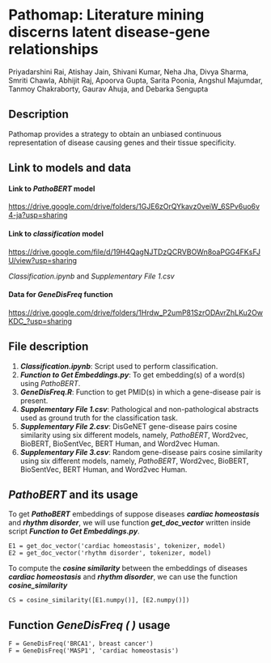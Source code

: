 # Pathomap: Literature mining discerns latent disease-gene relationships

Priyadarshini Rai, Atishay Jain, Shivani Kumar, Neha Jha, Divya Sharma, Smriti Chawla, Abhijit Raj, Apoorva Gupta, Sarita Poonia, Angshul Majumdar, Tanmoy Chakraborty, Gaurav Ahuja, and Debarka Sengupta

## Description

Pathomap provides a strategy to obtain an unbiased continuous representation of disease causing genes and their tissue specificity.

## Link to models and data

#### Link to *PathoBERT* model

https://drive.google.com/drive/folders/1GJE6zOrQYkavz0veiW_6SPv6uo6v4-ja?usp=sharing

#### Link to *classification* model

https://drive.google.com/file/d/19H4QagNJTDzQCRVBOWn8oaPGG4FKsFJU/view?usp=sharing

*Classification.ipynb* and *Supplementary File 1.csv*

#### Data for *GeneDisFreq* function

https://drive.google.com/drive/folders/1Hrdw_P2umP81SzrODAvrZhLKu2OwKDC_?usp=sharing

## File description

1. ***Classification.ipynb***: Script used to perform classification.
2. ***Function to Get Embeddings.py***: To get embedding(s) of a word(s) using *PathoBERT*.
3. ***GeneDisFreq.R***: Function to get PMID(s) in which a gene-disease pair is present.
4. ***Supplementary File 1.csv***: Pathological and non-pathological abstracts used as ground truth for the classification task.
5. ***Supplementary File 2.csv***: DisGeNET gene-disease pairs cosine similarity using six different models, namely, *PathoBERT*, Word2vec, BioBERT, BioSentVec, BERT Human, and Word2vec Human.
6. ***Supplementary File 3.csv***: Random gene-disease pairs cosine similarity using six different models, namely, *PathoBERT*, Word2vec, BioBERT, BioSentVec, BERT Human, and Word2vec Human.

## *PathoBERT* and its usage

To get ***PathoBERT*** embeddings of suppose diseases ***cardiac homeostasis*** and ***rhythm disorder***, we will use function ***get_doc_vector*** written inside script ***Function to Get Embeddings.py***.

```
E1 = get_doc_vector('cardiac homeostasis', tokenizer, model)
E2 = get_doc_vector('rhythm disorder', tokenizer, model)
```
To compute the ***cosine similarity*** between the embeddings of diseases ***cardiac homeostasis*** and ***rhythm disorder***, we can use the function ***cosine_similarity***

```
CS = cosine_similarity([E1.numpy()], [E2.numpy()])
```
## Function *GeneDisFreq ( )* usage

```
F = GeneDisFreq('BRCA1', breast cancer')
F = GeneDisFreq('MASP1', 'cardiac homeostasis')
```
